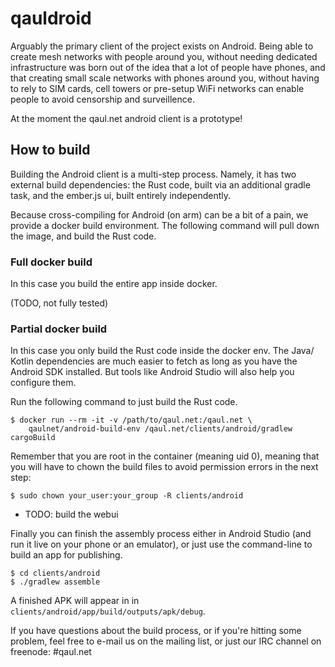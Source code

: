 # qauldroid

Arguably the primary client of the project exists on Android.  Being
able to create mesh networks with people around you, without needing
dedicated infrastructure was born out of the idea that a lot of people
have phones, and that creating small scale networks with phones around
you, without having to rely to SIM cards, cell towers or pre-setup
WiFi networks can enable people to avoid censorship and surveillence.

At the moment the qaul.net android client is a prototype!

## How to build

Building the Android client is a multi-step process.  Namely, it has
two external build dependencies: the Rust code, built via an
additional gradle task, and the ember.js ui, built entirely
independently.

Because cross-compiling for Android (on arm) can be a bit of a pain,
we provide a docker build environment.  The following command will
pull down the image, and build the Rust code.

### Full docker build

In this case you build the entire app inside docker.

(TODO, not fully tested)


### Partial docker build

In this case you only build the Rust code inside the docker env.  The
Java/ Kotlin dependencies are much easier to fetch as long as you have
the Android SDK installed.  But tools like Android Studio will also
help you configure them.

Run the following command to just build the Rust code.

```console
$ docker run --rm -it -v /path/to/qaul.net:/qaul.net \
    qaulnet/android-build-env /qaul.net/clients/android/gradlew cargoBuild
```

Remember that you are root in the container (meaning uid 0), meaning
that you will have to chown the build files to avoid permission errors
in the next step:

```console
$ sudo chown your_user:your_group -R clients/android
```

- TODO: build the webui

Finally you can finish the assembly process either in Android Studio
(and run it live on your phone or an emulator), or just use the
command-line to build an app for publishing.

```console
$ cd clients/android
$ ./gradlew assemble
```

A finished APK will appear in in `clients/android/app/build/outputs/apk/debug`.

If you have questions about the build process, or if you're hitting
some problem, feel free to e-mail us on the mailing list, or just our
IRC channel on freenode: #qaul.net
